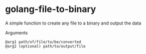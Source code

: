 # golang-file-to-binary

A simple function to create any file to a binary and output the data

Arguments

    @arg1 path/of/file/to/be/converted
    @arg2 (optional) path/to/output/file